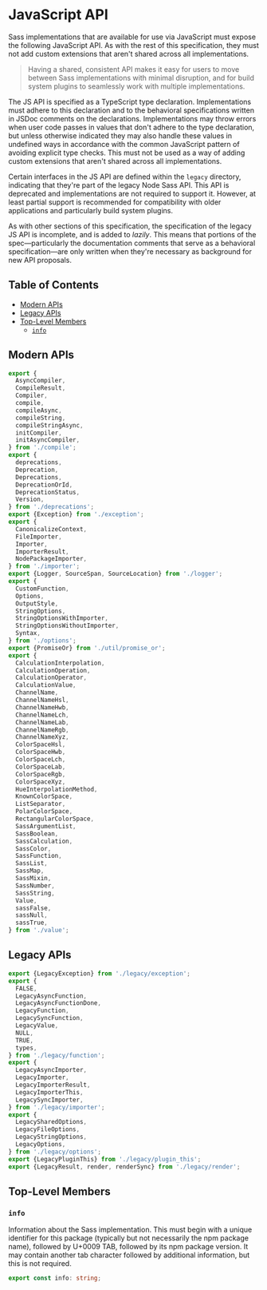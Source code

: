 # JavaScript API

Sass implementations that are available for use via JavaScript must expose the
following JavaScript API. As with the rest of this specification, they must not
add custom extensions that aren't shared across all implementations.

> Having a shared, consistent API makes it easy for users to move between Sass
> implementations with minimal disruption, and for build system plugins to
> seamlessly work with multiple implementations.

The JS API is specified as a TypeScript type declaration. Implementations must
adhere to this declaration and to the behavioral specifications written in JSDoc
comments on the declarations. Implementations may throw errors when user code
passes in values that don't adhere to the type declaration, but unless otherwise
indicated they may also handle these values in undefined ways in accordance with
the common JavaScript pattern of avoiding explicit type checks. This must not be
used as a way of adding custom extensions that aren't shared across all
implementations.

Certain interfaces in the JS API are defined within the `legacy` directory,
indicating that they're part of the legacy Node Sass API. This API is deprecated
and implementations are not required to support it. However, at least partial
support is recommended for compatibility with older applications and
particularly build system plugins.

As with other sections of this specification, the specification of the legacy JS
API is incomplete, and is added to *lazily*. This means that portions of the
spec—particularly the documentation comments that serve as a behavioral
specification—are only written when they're necessary as background for new API
proposals.

## Table of Contents

* [Modern APIs](#modern-apis)
* [Legacy APIs](#legacy-apis)
* [Top-Level Members](#top-level-members)
  * [`info`](#info)

## Modern APIs

```ts
export {
  AsyncCompiler,
  CompileResult,
  Compiler,
  compile,
  compileAsync,
  compileString,
  compileStringAsync,
  initCompiler,
  initAsyncCompiler,
} from './compile';
export {
  deprecations,
  Deprecation,
  Deprecations,
  DeprecationOrId,
  DeprecationStatus,
  Version,
} from './deprecations';
export {Exception} from './exception';
export {
  CanonicalizeContext,
  FileImporter,
  Importer,
  ImporterResult,
  NodePackageImporter,
} from './importer';
export {Logger, SourceSpan, SourceLocation} from './logger';
export {
  CustomFunction,
  Options,
  OutputStyle,
  StringOptions,
  StringOptionsWithImporter,
  StringOptionsWithoutImporter,
  Syntax,
} from './options';
export {PromiseOr} from './util/promise_or';
export {
  CalculationInterpolation,
  CalculationOperation,
  CalculationOperator,
  CalculationValue,
  ChannelName,
  ChannelNameHsl,
  ChannelNameHwb,
  ChannelNameLch,
  ChannelNameLab,
  ChannelNameRgb,
  ChannelNameXyz,
  ColorSpaceHsl,
  ColorSpaceHwb,
  ColorSpaceLch,
  ColorSpaceLab,
  ColorSpaceRgb,
  ColorSpaceXyz,
  HueInterpolationMethod,
  KnownColorSpace,
  ListSeparator,
  PolarColorSpace,
  RectangularColorSpace,
  SassArgumentList,
  SassBoolean,
  SassCalculation,
  SassColor,
  SassFunction,
  SassList,
  SassMap,
  SassMixin,
  SassNumber,
  SassString,
  Value,
  sassFalse,
  sassNull,
  sassTrue,
} from './value';
```

## Legacy APIs

```ts
export {LegacyException} from './legacy/exception';
export {
  FALSE,
  LegacyAsyncFunction,
  LegacyAsyncFunctionDone,
  LegacyFunction,
  LegacySyncFunction,
  LegacyValue,
  NULL,
  TRUE,
  types,
} from './legacy/function';
export {
  LegacyAsyncImporter,
  LegacyImporter,
  LegacyImporterResult,
  LegacyImporterThis,
  LegacySyncImporter,
} from './legacy/importer';
export {
  LegacySharedOptions,
  LegacyFileOptions,
  LegacyStringOptions,
  LegacyOptions,
} from './legacy/options';
export {LegacyPluginThis} from './legacy/plugin_this';
export {LegacyResult, render, renderSync} from './legacy/render';
```

## Top-Level Members

### `info`

Information about the Sass implementation. This must begin with a unique
identifier for this package (typically but not necessarily the npm package
name), followed by U+0009 TAB, followed by its npm package version. It may
contain another tab character followed by additional information, but this is
not required.

```ts
export const info: string;
```
